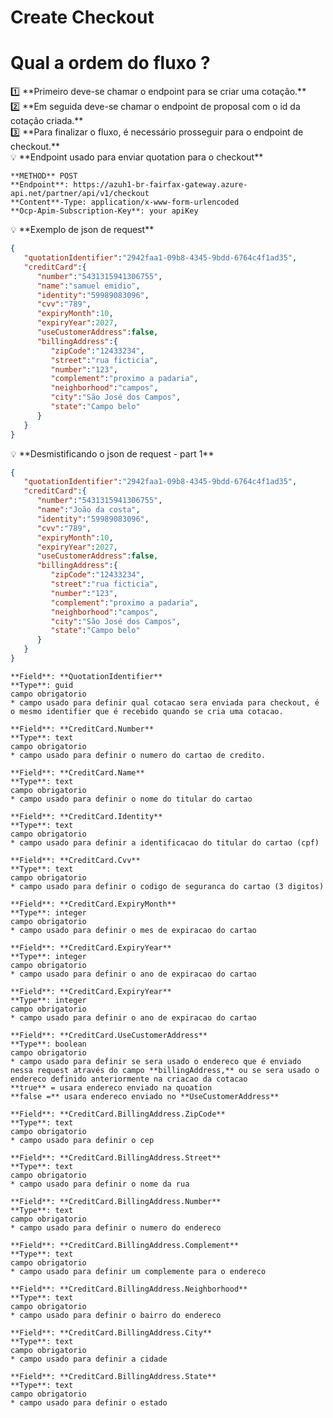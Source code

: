 # Create Checkout

# Qual a ordem do fluxo ?

<aside>
1️⃣ **Primeiro deve-se chamar o endpoint para se criar uma cotação.**

</aside>

<aside>
2️⃣ **Em seguida deve-se chamar o endpoint de proposal com o id da cotação criada.**

</aside>

<aside>
3️⃣ **Para finalizar o fluxo, é necessário prosseguir para o endpoint de checkout.**

</aside>

<aside>
💡 **Endpoint usado para enviar quotation para o checkout**

</aside>

```
**METHOD** POST
**Endpoint**: https://azuh1-br-fairfax-gateway.azure-api.net/partner/api/v1/checkout
**Content**-Type: application/x-www-form-urlencoded
**Ocp-Apim-Subscription-Key**: your apiKey
```

<aside>
💡 **Exemplo de json de request**

</aside>

```json
{
   "quotationIdentifier":"2942faa1-09b8-4345-9bdd-6764c4f1ad35",
   "creditCard":{
      "number":"5431315941306755",
      "name":"samuel emidio",
      "identity":"59989083096",
      "cvv":"789",
      "expiryMonth":10,
      "expiryYear":2027,
      "useCustomerAddress":false,
      "billingAddress":{
         "zipCode":"12433234",
         "street":"rua ficticia",
         "number":"123",
         "complement":"proximo a padaria",
         "neighborhood":"campos",
         "city":"São José dos Campos",
         "state":"Campo belo"
      }
   }
}
```

<aside>
💡 **Desmistificando o json de request - part 1**

</aside>

```json
{
   "quotationIdentifier":"2942faa1-09b8-4345-9bdd-6764c4f1ad35",
   "creditCard":{
      "number":"5431315941306755",
      "name":"João da costa",
      "identity":"59989083096",
      "cvv":"789",
      "expiryMonth":10,
      "expiryYear":2027,
      "useCustomerAddress":false,
      "billingAddress":{
         "zipCode":"12433234",
         "street":"rua ficticia",
         "number":"123",
         "complement":"proximo a padaria",
         "neighborhood":"campos",
         "city":"São José dos Campos",
         "state":"Campo belo"
      }
   }
}
```

```
**Field**: **QuotationIdentifier**
**Type**: guid
campo obrigatorio
* campo usado para definir qual cotacao sera enviada para checkout, é o mesmo identifier que é recebido quando se cria uma cotacao.
```

```
**Field**: **CreditCard.Number**
**Type**: text
campo obrigatorio
* campo usado para definir o numero do cartao de credito.
```

```
**Field**: **CreditCard.Name**
**Type**: text
campo obrigatorio
* campo usado para definir o nome do titular do cartao
```

```
**Field**: **CreditCard.Identity**
**Type**: text
campo obrigatorio
* campo usado para definir a identificacao do titular do cartao (cpf)
```

```
**Field**: **CreditCard.Cvv**
**Type**: text
campo obrigatorio
* campo usado para definir o codigo de seguranca do cartao (3 digitos)
```

```
**Field**: **CreditCard.ExpiryMonth**
**Type**: integer
campo obrigatorio
* campo usado para definir o mes de expiracao do cartao
```

```
**Field**: **CreditCard.ExpiryYear**
**Type**: integer
campo obrigatorio
* campo usado para definir o ano de expiracao do cartao
```

```
**Field**: **CreditCard.ExpiryYear**
**Type**: integer
campo obrigatorio
* campo usado para definir o ano de expiracao do cartao
```

```
**Field**: **CreditCard.UseCustomerAddress**
**Type**: boolean
campo obrigatorio
* campo usado para definir se sera usado o endereco que é enviado nessa request através do campo **billingAddress,** ou se sera usado o endereco definido anteriormente na criacao da cotacao
**true** = usara endereco enviado na quoation
**false =** usara endereco enviado no **UseCustomerAddress**
```

```
**Field**: **CreditCard.BillingAddress.ZipCode**
**Type**: text
campo obrigatorio
* campo usado para definir o cep
```

```
**Field**: **CreditCard.BillingAddress.Street**
**Type**: text
campo obrigatorio
* campo usado para definir o nome da rua
```

```
**Field**: **CreditCard.BillingAddress.Number**
**Type**: text
campo obrigatorio
* campo usado para definir o numero do endereco
```

```
**Field**: **CreditCard.BillingAddress.Complement**
**Type**: text
campo obrigatorio
* campo usado para definir um complemente para o endereco
```

```
**Field**: **CreditCard.BillingAddress.Neighborhood**
**Type**: text
campo obrigatorio
* campo usado para definir o bairro do endereco
```

```
**Field**: **CreditCard.BillingAddress.City**
**Type**: text
campo obrigatorio
* campo usado para definir a cidade
```

```
**Field**: **CreditCard.BillingAddress.State**
**Type**: text
campo obrigatorio
* campo usado para definir o estado
```